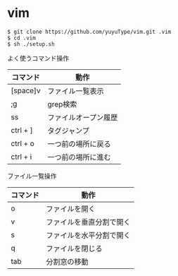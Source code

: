 # vim
```
$ git clone https://github.com/yuyuType/vim.git .vim
$ cd .vim
$ sh ./setup.sh
```

よく使うコマンド操作

|コマンド|動作|
| --- | --- |
|[space]v|ファイル一覧表示|
|;g|grep検索|
|ss|ファイルオープン履歴|
|ctrl + ]|タグジャンプ|
|ctrl + o|一つ前の場所に戻る|
|ctrl + i|一つ前の場所に進む|

ファイル一覧操作

|コマンド|動作|
| --- | --- |
|o|ファイルを開く|
|v|ファイルを垂直分割で開く|
|s|ファイルを水平分割で開く|
|q|ファイルを閉じる|
|tab|分割窓の移動|

